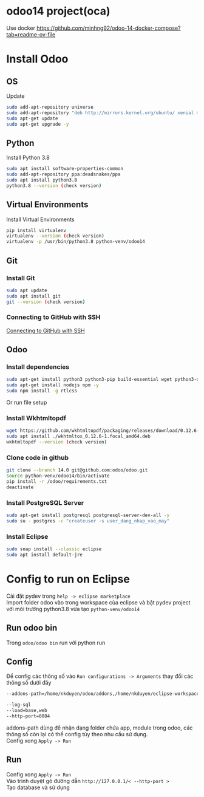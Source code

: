 # odoo14 project(oca)

Use docker https://github.com/minhng92/odoo-14-docker-compose?tab=readme-ov-file  

Install Odoo
========

## OS

Update

```sh
sudo add-apt-repository universe
sudo add-apt-repository "deb http://mirrors.kernel.org/ubuntu/ xenial main"
sudo apt-get update
sudo apt-get upgrade -y
```

## Python

Install Python 3.8

```sh
sudo apt install software-properties-common
sudo add-apt-repository ppa:deadsnakes/ppa
sudo apt install python3.8
python3.8 --version (check version)
```

## Virtual Environments

Install Virtual Environments

```sh
pip install virtualenv
virtualenv --version (check version)
virtualenv -p /usr/bin/python3.8 python-venv/odoo14
```

## Git

### Install Git

```sh
sudo apt update
sudo apt install git
git --version (check version)
```

### Connecting to GitHub with SSH

[Connecting to GitHub with SSH](https://docs.github.com/en/authentication/connecting-to-github-with-ssh)

## Odoo

### Install dependencies

```sh
sudo apt-get install python3 python3-pip build-essential wget python3-dev python3-venv python3-wheel libxslt-dev libzip-dev libldap2-dev libsasl2-dev python3-setuptools node-less libpng12-0 gdebi -y
sudo apt-get install nodejs npm -y
sudo npm install -g rtlcss
```
Or run file setup  

### Install Wkhtmltopdf
```sh
wget https://github.com/wkhtmltopdf/packaging/releases/download/0.12.6-1/wkhtmltox_0.12.6-1.focal_amd64.deb
sudo apt install ./wkhtmltox_0.12.6-1.focal_amd64.deb
wkhtmltopdf --version (check version)
```

### Clone code in github

```sh
git clone --branch 14.0 git@github.com:odoo/odoo.git
source python-venv/odoo14/bin/activate
pip install -r /odoo/requirements.txt
deactivate
```

### Install PostgreSQL Server

```sh
sudo apt-get install postgresql postgresql-server-dev-all -y
sudo su - postgres -c "createuser -s user_dang_nhap_vao_may"
```

### Install Eclipse

```sh
sudo snap install --classic eclipse
sudo apt install default-jre
```

Config to run on Eclipse
========

Cài đặt pydev trong `help -> eclipse marketplace`  
Import folder odoo vào trong workspace của eclipse và bật pydev project với môi trường python3.8 vừa tạo `python-venv/odoo14`

## Run odoo bin
Trong `odoo/odoo bin` run với python run

## Config 
Để config các thông số vào `Run configurations -> Arguments` thay đổi các thông số dưới đây
```sh
--addons-path=/home/nkduyen/odoo/addons,/home/nkduyen/eclipse-workspace/odoo-basic

--log-sql
--load=base,web
--http-port=8084
```
addons-path dùng để nhận dạng folder chứa app, module trong odoo, các thông số còn lại có thể config tùy theo nhu cầu sử dụng.  
Config xong `Apply -> Run` 

## Run
Config xong `Apply -> Run`   
Vào trình duyệt gõ đường dẫn `http://127.0.0.1/< --http-port >`  
Tạo database và sử dụng


